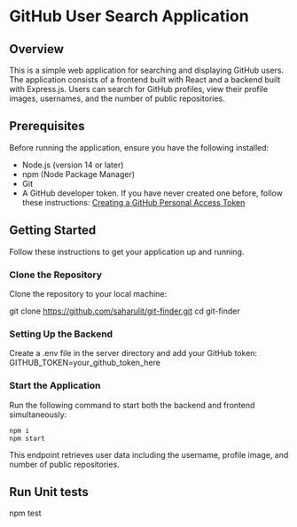 # GitHub User Search Application

## Overview

This is a simple web application for searching and displaying GitHub users. The application consists of a frontend built with React and a backend built with Express.js. Users can search for GitHub profiles, view their profile images, usernames, and the number of public repositories.

## Prerequisites

Before running the application, ensure you have the following installed:

- Node.js (version 14 or later)
- npm (Node Package Manager)
- Git
- A GitHub developer token. If you have never created one before, follow these instructions: [Creating a GitHub Personal Access Token](https://docs.github.com/en/authentication/keeping-your-account-and-data-secure/managing-your-personal-access-tokens)

## Getting Started

Follow these instructions to get your application up and running.

### Clone the Repository

Clone the repository to your local machine:

git clone https://github.com/saharulit/git-finder.git
cd git-finder

### Setting Up the Backend
Create a .env file in the server directory and add your GitHub token:
GITHUB_TOKEN=your_github_token_here

### Start the Application
Run the following command to start both the backend and frontend simultaneously:

```
npm i
npm start
```
This endpoint retrieves user data including the username, profile image, and number of public repositories.

## Run Unit tests
npm test